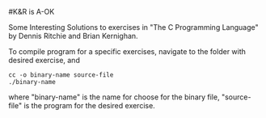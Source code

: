 #K&R is A-OK

Some Interesting Solutions to exercises in "The C Programming Language" by Dennis Ritchie and Brian Kernighan.

To compile program for a specific exercises, navigate to the folder with desired exercise, and 

	cc -o binary-name source-file  
	./binary-name 

where "binary-name" is the name for choose for the binary file, "source-file" is the program for the desired exercise.


